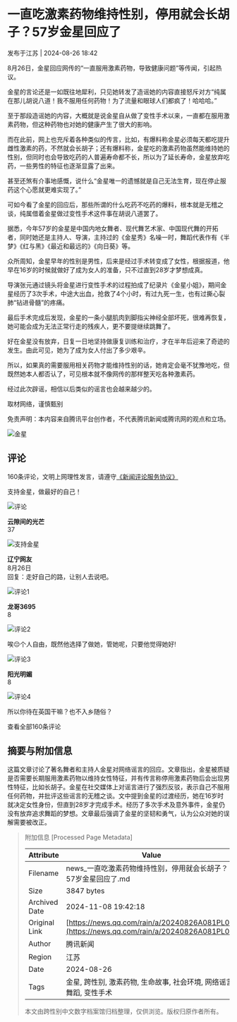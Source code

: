 # 一直吃激素药物维持性别，停用就会长胡子？57岁金星回应了

发布于江苏 | 2024-08-26 18:42

8月26日，金星回应网传的“一直服用激素药物，导致健康问题”等传闻，引起热议。

金星的言论还是一如既往地犀利，只见她转发了造谣她的内容直接怒斥对方“纯属在那儿胡说八道！我不服用任何药物！为了流量和眼球人们都疯了！哈哈哈。”

至于那段造谣她的内容，大概就是说金星自从做了变性手术以来，一直都在服用激素药物，但这种药物也对她的健康产生了很大的影响。

而在此前，网上也充斥着各种类似的传言，比如，有爆料称金星必须每天都吃提升雌性激素的药，不然就会长胡子；还有爆料称，金星吃的激素药物虽然能维持她的性别，但同时也会导致吃药的人普遍寿命都不长，所以为了延长寿命，金星放弃吃药，一些男性的特征也逐渐显露了出来。

甚至还煞有介事地感慨，说什么“金星唯一的遗憾就是自己无法生育，现在停止服药这个心愿就更难实现了。”

可如今看了金星的回应后，那些所谓的什么吃药不吃药的爆料，根本就是无稽之谈，纯属借着金星做过变性手术这件事在胡说八道罢了。

据悉，今年57岁的金星是中国内地女舞者、现代舞艺术家、中国现代舞的开拓者，同时她还是主持人、导演，主持过的《金星秀》名噪一时，舞蹈代表作有《半梦》《红与黑》《最近和最远的》《向日葵》等。

众所周知，金星早年的性别是男性，后来是经过手术转变成了女性，根据报道，他早在16岁的时候就做好了成为女人的准备，只不过直到28岁才梦想成真。

导演张元通过镜头将金星进行变性手术的过程拍成了纪录片《金星小姐》，期间金星经历了3次手术，中途大出血，抢救了4个小时，有过九死一生，也有过撕心裂肺“钻进骨髓”的疼痛。

最后手术完成后发现，金星的一条小腿肌肉到脚指尖神经全部坏死，很难再恢复，她可能会成为无法正常行走的残疾人，更不要提继续跳舞了。

好在金星没有放弃，日复一日地坚持做康复训练和治疗，才在半年后迎来了奇迹的发生。由此可见，她为了成为女人付出了多少艰辛。

所以，如果真的需要服用相关药物才能维持性别的话，她肯定会毫不犹豫地吃，但既然她本人都否认了，可见根本就不像网传的那样整天吃各种激素药。

经过此次辟谣，相信以后类似的谣言也会越来越少的。

取材网络，谨慎甄别

免责声明：本内容来自腾讯平台创作者，不代表腾讯新闻或腾讯网的观点和立场。

![金星](https://inews.gtimg.com/newsapp_bt/0/1012205723968_6694/0)

## 评论
160条评论，文明上网理性发言，请遵守[《新闻评论服务协议》](https://new.qq.com/static/coralinfo.htm) 

支持金星，做最好的自己！

![评论](https://inews.gtimg.com/newsapp_bt/0/0624182404776_2508/0)

**云隙间的光芒**  
37

![支持金星](https://inews.gtimg.com/newsapp_bt/0/0620195211979_1438/0)

**辽宁网友**  
8月26日  
回复：走好自己的路，让别人去说吧。

![评论1](https://inews.gtimg.com/newsapp_bt/0/0624182404776_2508/0)

**龙哥3695**  
8

![评论2](https://inews.gtimg.com/newsapp_bt/0/0620195211979_1438/0)

唉😔个人自由，既然他选择了做她，管她呢，只要他觉得她好!

![评论3](https://inews.gtimg.com/newsapp_bt/0/0624182404776_2508/0)

**阳光明媚**  
8

![评论4](https://inews.gtimg.com/newsapp_bt/0/0620195211979_1438/0)

所以你待在英国干嘛？也不入乡随俗？

查看全部160条评论

## 摘要与附加信息

<!-- tcd_abstract -->
这篇文章讨论了著名舞者和主持人金星对网络谣言的回应。文章指出，金星被质疑是否需要长期服用激素药物以维持女性特征，并有传言称停用激素药物后会出现男性特征，比如长胡子。金星在社交媒体上对谣言进行了强烈反驳，表示自己不服用任何药物，并批评这些谣言的无稽之谈。文中提到金星的过渡经历，她在16岁时就决定女性身份，但直到28岁才完成手术。经历了多次手术及意外事件，金星仍没有放弃追求舞蹈的梦想。文章最后强调了金星的坚韧和勇气，认为公众对她的误解需要被改正。
<!-- tcd_abstract_end -->

> 附加信息 [Processed Page Metadata]
>
> | Attribute       | Value                                  |
> |-----------------|----------------------------------------|
> | Filename        | news_一直吃激素药物维持性别，停用就会长胡子？57岁金星回应了.md                             |
> | Size            | 3847 bytes                           |
> | Archived Date   | 2024-11-08 19:42:18                             |
> | Original Link   | [https://news.qq.com/rain/a/20240826A081PL00](https://news.qq.com/rain/a/20240826A081PL00)                       |
> | Author          | 腾讯新闻                               |
> | Region          | 江苏                               |
> | Date            | 2024-08-26                                 |
> | Tags            | 金星, 跨性别, 激素药物, 生命故事, 社会环境, 网络谣言, 舞蹈, 变性手术                                 |
>
> 本文由跨性别中文数字档案馆归档整理，仅供浏览。版权归原作者所有。
>